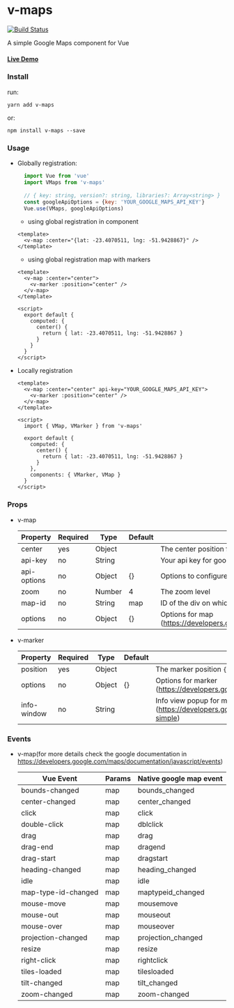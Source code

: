 # v-maps
[![Build Status](https://travis-ci.org/FelipeBohnertPaetzold/v-maps.svg?branch=master)](https://travis-ci.org/FelipeBohnertPaetzold/v-maps)

A simple Google Maps component for Vue

#### [Live Demo](https://felipebohnertpaetzold.github.io/v-maps)

### Install
run:

    yarn add v-maps
or:
    
    npm install v-maps --save
### Usage

- Globally registration:
    
    ```js
      import Vue from 'vue'
      import VMaps from 'v-maps'
      
      // { key: string, version?: string, libraries?: Array<string> }
      const googleApiOptions = {key: 'YOUR_GOOGLE_MAPS_API_KEY'}
      Vue.use(VMaps, googleApiOptions)
    ```
    - using global registration in component
    
    ```vue
    <template>
      <v-map :center="{lat: -23.4070511, lng: -51.9428867}" />
    </template>
    ```
    - using global registration map with markers
    
    ```vue
    <template>
      <v-map :center="center">
        <v-marker :position="center" />
      </v-map>
    </template>
  
    <script>
      export default {
        computed: {
          center() {
            return { lat: -23.4070511, lng: -51.9428867 }
          }        
        }
      }
    </script>
    ```
    
- Locally registration
   
   ```vue
   <template>
     <v-map :center="center" api-key="YOUR_GOOGLE_MAPS_API_KEY">
       <v-marker :position="center" />
     </v-map>
   </template>

   <script>
     import { VMap, VMarker } from 'v-maps'
   
     export default {
       computed: {
         center() {
           return { lat: -23.4070511, lng: -51.9428867 }
         }        
       },
       components: { VMarker, VMap }
     }
   </script>
   ```
### Props

 - v-map

    | Property    |  Required |  Type  |  Default | Description
    |-------------|-----------|--------|----------|----------------
    | center      | yes       | Object |          | The center position for map ```{ lat: -45.2121, lng: -43.2131 }```
    | api-key     | no        | String |          | Your api key for google maps
    | api-options | no        | Object | {}       | Options to configure your google, libraries, version ...
    | zoom        | no        | Number | 4        | The zoom level  
    | map-id      | no        | String | map      | ID of the div on which the map will be mounted
    | options     | no        | Object | {}       | Options for map (https://developers.google.com/maps/documentation/javascript/tutorial#MapOptions)

 - v-marker

    | Property    |  Required |  Type  |  Default | Description
    |-------------|-----------|--------|----------|-----------------
    | position    | yes       | Object |          | The marker position ```{ lat: -45.2121, lng: -43.2131 }```
    | options     | no        | Object | {}       | Options for marker (https://developers.google.com/maps/documentation/javascript/markers)
    | info-window | no        | String |          | Info view popup for marker (https://developers.google.com/maps/documentation/javascript/examples/infowindow-simple)

### Events

- v-map(for more details check the google documentation in https://developers.google.com/maps/documentation/javascript/events)
    
    | Vue Event          | Params | Native google map event
    |--------------------|--------|------------------------
    | bounds-changed     | map    | bounds_changed
    | center-changed     | map    | center_changed
    | click              | map    | click
    | double-click       | map    | dblclick
    | drag               | map    | drag
    | drag-end           | map    | dragend
    | drag-start         | map    | dragstart
    | heading-changed    | map    | heading_changed
    | idle               | map    | idle
    | map-type-id-changed| map    | maptypeid_changed
    | mouse-move         | map    | mousemove
    | mouse-out          | map    | mouseout
    | mouse-over         | map    | mouseover
    | projection-changed | map    | projection_changed
    | resize             | map    | resize
    | right-click        | map    | rightclick
    | tiles-loaded       | map    | tilesloaded
    | tilt-changed       | map    | tilt_changed
    | zoom-changed       | map    | zoom-changed